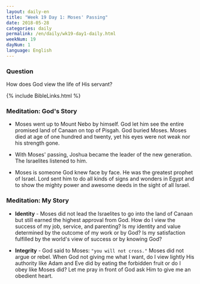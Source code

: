 ```yaml
---
layout: daily-en
title: "Week 19 Day 1: Moses' Passing"
date: 2018-05-28
categories: daily
permalink: /en/daily/wk19-day1-daily.html
weekNum: 19
dayNum: 1
language: English
---
```

### Question     
How does God view the life of His servant?

{% include BibleLinks.html %} 

### Meditation: God's Story   
+ Moses went up to Mount Nebo by himself. God let him see the entire promised land of Canaan on top of Pisgah. God buried Moses. Moses died at age of one hundred and twenty, yet his eyes were not weak nor his strength gone. 

+ With Moses' passing, Joshua became the leader of the new generation. The Israelites listened to him. 

+ Moses is someone God knew face by face. He was the greatest prophet of Israel. Lord sent him to do all kinds of signs and wonders in Egypt and to show the mighty power and awesome deeds in the sight of all Israel. 

### Meditation: My Story   
+ **Identity** - Moses did not lead the Israelites to go into the land of Canaan but still earned the highest approval from God. How do I view the success of my job, service, and parenting? Is my identity and value determined by the outcome of my work or by God? Is my satisfaction fulfilled by the world's view of success or by knowing God? 

+ **Integrity** - God said to Moses: `"you will not cross."` Moses did not argue or rebel. When God not giving me what I want, do I view lightly His authority like Adam and Eve did by eating the forbidden fruit or do I obey like Moses did? Let me pray in front of God ask Him to give me an obedient heart. 
